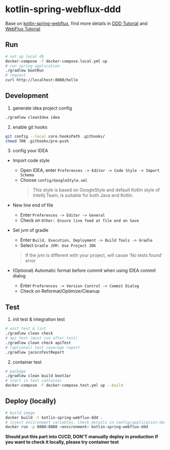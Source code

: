 # kotlin-spring-webflux-ddd

Base on [kotlin-spring-webflux](https://github.com/Anddd7/kotlin-spring-webflux-template), find more details in [DDD Tutorial](https://github.com/Anddd7/kotlin-spring-ddd-template/README-TUTORIAL.md) and [WebFlux Tutorial](https://github.com/Anddd7/kotlin-spring-webflux-template/README-TUTORIAL.md)

## Run

```bash
# set up local db
docker-compose -f docker-compose.local.yml up
# run spring application
./gradlew bootRun
# request
curl http://localhost:8080/hello
```

## Development

1. generate idea project config

```bash
./gradlew cleanIdea idea
```

2. enable git hooks

```bash
git config --local core.hooksPath .githooks/
chmod 700 .githooks/pre-push
```

3. config your IDEA

- Import code style
  - Open IDEA, enter `Preferences -> Editor -> Code Style -> Import Schema`
  - Choose `config/GoogleStyle.xml`
    > This style is based on GoogleStyle and default Kotlin style of Intellij Team, is suitable for both Java and Kotlin.

- New line end of file
  - Enter `Preferences -> Editor -> General`
  - Check on `Other: Ensure line feed at file end on Save`

- Set jvm of gradle
  - Enter `Build, Execution, Deployment -> Build Tools -> Gradle`  
  - Select `Gradle JVM: Use Project JDK`
  > If the jvm is different with your project, will cause 'No tests found' error

- (Optional) Automatic format before commit when using IDEA commit dialog
  - Enter `Preferences -> Version Control -> Commit Dialog`
  - Check on Reformat/Optimize/Cleanup

## Test

1. init test & integration test

```bash
# unit test & lint
./gradlew clean check
# api test (must run after test)
./gradlew clean check apiTest
# (optional) test coverage report
./gradlew jacocoTestReport
```

2. container test

```bash
# package
./gradlew clean build bootJar
# start in test container
docker-compose -f docker-compose.test.yml up --build
```

## Deploy (locally)

```bash
# build image
docker build -t kotlin-spring-webflux-ddd .
# inject environment variables, check details in config/application-dev.yml
docker run -p 8080:8080 <environment> kotlin-spring-webflux-ddd
```

**Should put this part into CI/CD, DON'T manually deploy in production**
**If you want to check it locally, please try container test**
